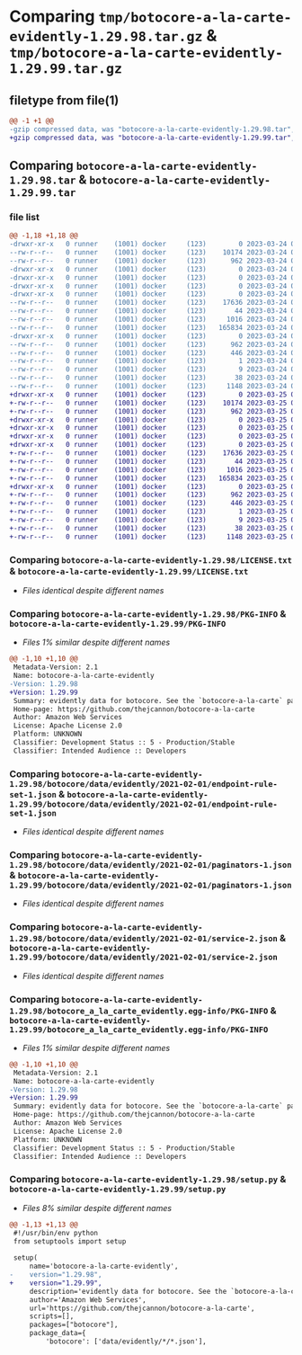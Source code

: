 # Comparing `tmp/botocore-a-la-carte-evidently-1.29.98.tar.gz` & `tmp/botocore-a-la-carte-evidently-1.29.99.tar.gz`

## filetype from file(1)

```diff
@@ -1 +1 @@
-gzip compressed data, was "botocore-a-la-carte-evidently-1.29.98.tar", last modified: Fri Mar 24 01:24:22 2023, max compression
+gzip compressed data, was "botocore-a-la-carte-evidently-1.29.99.tar", last modified: Sat Mar 25 01:22:44 2023, max compression
```

## Comparing `botocore-a-la-carte-evidently-1.29.98.tar` & `botocore-a-la-carte-evidently-1.29.99.tar`

### file list

```diff
@@ -1,18 +1,18 @@
-drwxr-xr-x   0 runner    (1001) docker     (123)        0 2023-03-24 01:24:22.365970 botocore-a-la-carte-evidently-1.29.98/
--rw-r--r--   0 runner    (1001) docker     (123)    10174 2023-03-24 01:24:22.000000 botocore-a-la-carte-evidently-1.29.98/LICENSE.txt
--rw-r--r--   0 runner    (1001) docker     (123)      962 2023-03-24 01:24:22.365970 botocore-a-la-carte-evidently-1.29.98/PKG-INFO
-drwxr-xr-x   0 runner    (1001) docker     (123)        0 2023-03-24 01:24:22.361970 botocore-a-la-carte-evidently-1.29.98/botocore/
-drwxr-xr-x   0 runner    (1001) docker     (123)        0 2023-03-24 01:24:22.361970 botocore-a-la-carte-evidently-1.29.98/botocore/data/
-drwxr-xr-x   0 runner    (1001) docker     (123)        0 2023-03-24 01:24:22.361970 botocore-a-la-carte-evidently-1.29.98/botocore/data/evidently/
-drwxr-xr-x   0 runner    (1001) docker     (123)        0 2023-03-24 01:24:22.365970 botocore-a-la-carte-evidently-1.29.98/botocore/data/evidently/2021-02-01/
--rw-r--r--   0 runner    (1001) docker     (123)    17636 2023-03-24 01:23:57.000000 botocore-a-la-carte-evidently-1.29.98/botocore/data/evidently/2021-02-01/endpoint-rule-set-1.json
--rw-r--r--   0 runner    (1001) docker     (123)       44 2023-03-24 01:23:57.000000 botocore-a-la-carte-evidently-1.29.98/botocore/data/evidently/2021-02-01/examples-1.json
--rw-r--r--   0 runner    (1001) docker     (123)     1016 2023-03-24 01:23:57.000000 botocore-a-la-carte-evidently-1.29.98/botocore/data/evidently/2021-02-01/paginators-1.json
--rw-r--r--   0 runner    (1001) docker     (123)   165834 2023-03-24 01:23:57.000000 botocore-a-la-carte-evidently-1.29.98/botocore/data/evidently/2021-02-01/service-2.json
-drwxr-xr-x   0 runner    (1001) docker     (123)        0 2023-03-24 01:24:22.365970 botocore-a-la-carte-evidently-1.29.98/botocore_a_la_carte_evidently.egg-info/
--rw-r--r--   0 runner    (1001) docker     (123)      962 2023-03-24 01:24:22.000000 botocore-a-la-carte-evidently-1.29.98/botocore_a_la_carte_evidently.egg-info/PKG-INFO
--rw-r--r--   0 runner    (1001) docker     (123)      446 2023-03-24 01:24:22.000000 botocore-a-la-carte-evidently-1.29.98/botocore_a_la_carte_evidently.egg-info/SOURCES.txt
--rw-r--r--   0 runner    (1001) docker     (123)        1 2023-03-24 01:24:22.000000 botocore-a-la-carte-evidently-1.29.98/botocore_a_la_carte_evidently.egg-info/dependency_links.txt
--rw-r--r--   0 runner    (1001) docker     (123)        9 2023-03-24 01:24:22.000000 botocore-a-la-carte-evidently-1.29.98/botocore_a_la_carte_evidently.egg-info/top_level.txt
--rw-r--r--   0 runner    (1001) docker     (123)       38 2023-03-24 01:24:22.365970 botocore-a-la-carte-evidently-1.29.98/setup.cfg
--rw-r--r--   0 runner    (1001) docker     (123)     1148 2023-03-24 01:24:22.000000 botocore-a-la-carte-evidently-1.29.98/setup.py
+drwxr-xr-x   0 runner    (1001) docker     (123)        0 2023-03-25 01:22:44.695702 botocore-a-la-carte-evidently-1.29.99/
+-rw-r--r--   0 runner    (1001) docker     (123)    10174 2023-03-25 01:22:44.000000 botocore-a-la-carte-evidently-1.29.99/LICENSE.txt
+-rw-r--r--   0 runner    (1001) docker     (123)      962 2023-03-25 01:22:44.695702 botocore-a-la-carte-evidently-1.29.99/PKG-INFO
+drwxr-xr-x   0 runner    (1001) docker     (123)        0 2023-03-25 01:22:44.695702 botocore-a-la-carte-evidently-1.29.99/botocore/
+drwxr-xr-x   0 runner    (1001) docker     (123)        0 2023-03-25 01:22:44.695702 botocore-a-la-carte-evidently-1.29.99/botocore/data/
+drwxr-xr-x   0 runner    (1001) docker     (123)        0 2023-03-25 01:22:44.695702 botocore-a-la-carte-evidently-1.29.99/botocore/data/evidently/
+drwxr-xr-x   0 runner    (1001) docker     (123)        0 2023-03-25 01:22:44.695702 botocore-a-la-carte-evidently-1.29.99/botocore/data/evidently/2021-02-01/
+-rw-r--r--   0 runner    (1001) docker     (123)    17636 2023-03-25 01:22:12.000000 botocore-a-la-carte-evidently-1.29.99/botocore/data/evidently/2021-02-01/endpoint-rule-set-1.json
+-rw-r--r--   0 runner    (1001) docker     (123)       44 2023-03-25 01:22:12.000000 botocore-a-la-carte-evidently-1.29.99/botocore/data/evidently/2021-02-01/examples-1.json
+-rw-r--r--   0 runner    (1001) docker     (123)     1016 2023-03-25 01:22:12.000000 botocore-a-la-carte-evidently-1.29.99/botocore/data/evidently/2021-02-01/paginators-1.json
+-rw-r--r--   0 runner    (1001) docker     (123)   165834 2023-03-25 01:22:12.000000 botocore-a-la-carte-evidently-1.29.99/botocore/data/evidently/2021-02-01/service-2.json
+drwxr-xr-x   0 runner    (1001) docker     (123)        0 2023-03-25 01:22:44.695702 botocore-a-la-carte-evidently-1.29.99/botocore_a_la_carte_evidently.egg-info/
+-rw-r--r--   0 runner    (1001) docker     (123)      962 2023-03-25 01:22:44.000000 botocore-a-la-carte-evidently-1.29.99/botocore_a_la_carte_evidently.egg-info/PKG-INFO
+-rw-r--r--   0 runner    (1001) docker     (123)      446 2023-03-25 01:22:44.000000 botocore-a-la-carte-evidently-1.29.99/botocore_a_la_carte_evidently.egg-info/SOURCES.txt
+-rw-r--r--   0 runner    (1001) docker     (123)        1 2023-03-25 01:22:44.000000 botocore-a-la-carte-evidently-1.29.99/botocore_a_la_carte_evidently.egg-info/dependency_links.txt
+-rw-r--r--   0 runner    (1001) docker     (123)        9 2023-03-25 01:22:44.000000 botocore-a-la-carte-evidently-1.29.99/botocore_a_la_carte_evidently.egg-info/top_level.txt
+-rw-r--r--   0 runner    (1001) docker     (123)       38 2023-03-25 01:22:44.695702 botocore-a-la-carte-evidently-1.29.99/setup.cfg
+-rw-r--r--   0 runner    (1001) docker     (123)     1148 2023-03-25 01:22:44.000000 botocore-a-la-carte-evidently-1.29.99/setup.py
```

### Comparing `botocore-a-la-carte-evidently-1.29.98/LICENSE.txt` & `botocore-a-la-carte-evidently-1.29.99/LICENSE.txt`

 * *Files identical despite different names*

### Comparing `botocore-a-la-carte-evidently-1.29.98/PKG-INFO` & `botocore-a-la-carte-evidently-1.29.99/PKG-INFO`

 * *Files 1% similar despite different names*

```diff
@@ -1,10 +1,10 @@
 Metadata-Version: 2.1
 Name: botocore-a-la-carte-evidently
-Version: 1.29.98
+Version: 1.29.99
 Summary: evidently data for botocore. See the `botocore-a-la-carte` package for more info.
 Home-page: https://github.com/thejcannon/botocore-a-la-carte
 Author: Amazon Web Services
 License: Apache License 2.0
 Platform: UNKNOWN
 Classifier: Development Status :: 5 - Production/Stable
 Classifier: Intended Audience :: Developers
```

### Comparing `botocore-a-la-carte-evidently-1.29.98/botocore/data/evidently/2021-02-01/endpoint-rule-set-1.json` & `botocore-a-la-carte-evidently-1.29.99/botocore/data/evidently/2021-02-01/endpoint-rule-set-1.json`

 * *Files identical despite different names*

### Comparing `botocore-a-la-carte-evidently-1.29.98/botocore/data/evidently/2021-02-01/paginators-1.json` & `botocore-a-la-carte-evidently-1.29.99/botocore/data/evidently/2021-02-01/paginators-1.json`

 * *Files identical despite different names*

### Comparing `botocore-a-la-carte-evidently-1.29.98/botocore/data/evidently/2021-02-01/service-2.json` & `botocore-a-la-carte-evidently-1.29.99/botocore/data/evidently/2021-02-01/service-2.json`

 * *Files identical despite different names*

### Comparing `botocore-a-la-carte-evidently-1.29.98/botocore_a_la_carte_evidently.egg-info/PKG-INFO` & `botocore-a-la-carte-evidently-1.29.99/botocore_a_la_carte_evidently.egg-info/PKG-INFO`

 * *Files 1% similar despite different names*

```diff
@@ -1,10 +1,10 @@
 Metadata-Version: 2.1
 Name: botocore-a-la-carte-evidently
-Version: 1.29.98
+Version: 1.29.99
 Summary: evidently data for botocore. See the `botocore-a-la-carte` package for more info.
 Home-page: https://github.com/thejcannon/botocore-a-la-carte
 Author: Amazon Web Services
 License: Apache License 2.0
 Platform: UNKNOWN
 Classifier: Development Status :: 5 - Production/Stable
 Classifier: Intended Audience :: Developers
```

### Comparing `botocore-a-la-carte-evidently-1.29.98/setup.py` & `botocore-a-la-carte-evidently-1.29.99/setup.py`

 * *Files 8% similar despite different names*

```diff
@@ -1,13 +1,13 @@
 #!/usr/bin/env python
 from setuptools import setup
 
 setup(
     name='botocore-a-la-carte-evidently',
-    version="1.29.98",
+    version="1.29.99",
     description='evidently data for botocore. See the `botocore-a-la-carte` package for more info.',
     author='Amazon Web Services',
     url='https://github.com/thejcannon/botocore-a-la-carte',
     scripts=[],
     packages=["botocore"],
     package_data={
         'botocore': ['data/evidently/*/*.json'],
```

